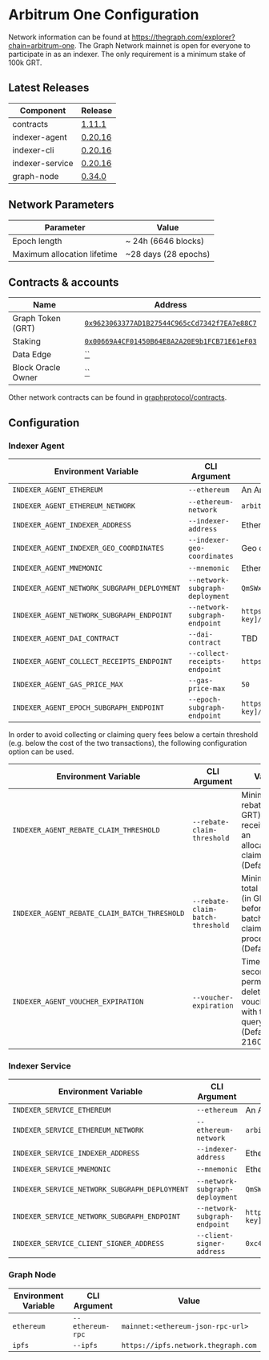 # Arbitrum One Configuration

Network information can be found at https://thegraph.com/explorer?chain=arbitrum-one. The Graph Network mainnet is open for everyone to participate in as an indexer. The only requirement is a minimum stake of 100k GRT.

## Latest Releases

| Component       | Release                                                                      |
| --------------- | ---------------------------------------------------------------------------- |
| contracts       | [1.11.1](https://github.com/graphprotocol/contracts/releases/tag/v1.11.1)    |
| indexer-agent   | [0.20.16](https://github.com/graphprotocol/indexer/releases/tag/v0.20.16)    |
| indexer-cli     | [0.20.16](https://github.com/graphprotocol/indexer/releases/tag/v0.20.16)    |
| indexer-service | [0.20.16](https://github.com/graphprotocol/indexer/releases/tag/v0.20.16)    |
| graph-node      | [0.34.0](https://github.com/graphprotocol/graph-node/releases/tag/v0.34.0)   |

## Network Parameters

| Parameter                   | Value                 |
| --------------------------- | --------------------  |
| Epoch length                | ~ 24h (6646 blocks)   |
| Maximum allocation lifetime | ~28 days (28 epochs)  |

## Contracts & accounts

| Name               | Address                                                                                                                 |
| ------------------ | ----------------------------------------------------------------------------------------------------------------------- |
| Graph Token (GRT)  | [`0x9623063377AD1B27544C965cCd7342f7EA7e88C7`](https://arbiscan.io/address/0x9623063377AD1B27544C965cCd7342f7EA7e88C7) |
| Staking            | [`0x00669A4CF01450B64E8A2A20E9b1FCB71E61eF03`](https://arbiscan.io/address/0x00669A4CF01450B64E8A2A20E9b1FCB71E61eF03) |
| Data Edge          | [``](https://arbiscan.io/address/) |
| Block Oracle Owner | [``](https://arbiscan.io/address/) |

Other network contracts can be found in [graphprotocol/contracts](https://github.com/graphprotocol/contracts/blob/dev/addresses.json#L752).

## Configuration

### Indexer Agent

| Environment Variable                        | CLI Argument                    | Value                                                                               |
| ------------------------------------------- | ------------------------------- | --------------------------------------------------------------------------------    |
| `INDEXER_AGENT_ETHEREUM`                    | `--ethereum`                    | An Arbitrum mainnet node/provider                                                   |
| `INDEXER_AGENT_ETHEREUM_NETWORK`            | `--ethereum-network`            | `arbitrum-one`                                                                          |
| `INDEXER_AGENT_INDEXER_ADDRESS`             | `--indexer-address`             | Ethereum address of mainnet indexer                                                 |
| `INDEXER_AGENT_INDEXER_GEO_COORDINATES`     | `--indexer-geo-coordinates`     | Geo coordinates of mainnet indexer infrastructure                                   |
| `INDEXER_AGENT_MNEMONIC`                    | `--mnemonic`                    | Ethereum mnemonic for mainnet operator                                              |
| `INDEXER_AGENT_NETWORK_SUBGRAPH_DEPLOYMENT` | `--network-subgraph-deployment` | `QmSWxvd8SaQK6qZKJ7xtfxCCGoRzGnoi2WNzmJYYJW9BXY`                                    |
| `INDEXER_AGENT_NETWORK_SUBGRAPH_ENDPOINT`   | `--network-subgraph-endpoint`   | `https://gateway-arbitrum.network.thegraph.com/api/[api-key]/subgraphs/id/DZz4kDTdmzWLWsV373w2bSmoar3umKKH9y82SUKr5qmp`      |
| `INDEXER_AGENT_DAI_CONTRACT`                | `--dai-contract`                | TBD                                                                                 |
| `INDEXER_AGENT_COLLECT_RECEIPTS_ENDPOINT`   | `--collect-receipts-endpoint`   | `https://gateway-arbitrum.network.thegraph.com/collect-receipts`                             |
| `INDEXER_AGENT_GAS_PRICE_MAX`               | `--gas-price-max`               | `50`                                                                                |
| `INDEXER_AGENT_EPOCH_SUBGRAPH_ENDPOINT`     | `--epoch-subgraph-endpoint`     | `https://gateway-arbitrum.network.thegraph.com/api/[api-key]/subgraphs/id/4KFYqUWRTZQ9gn7GPHC6YQ2q15chJfVrX43ezYcwkgxB` |


In order to avoid collecting or claiming query fees below a certain threshold
(e.g. below the cost of the two transactions), the following configuration
option can be used.

| Environment Variable                         | CLI Argument                      | Value                                                                                     |
| -------------------------------------------- | --------------------------------- | ----------------------------------------------------------------------------------------- |
| `INDEXER_AGENT_REBATE_CLAIM_THRESHOLD`       | `--rebate-claim-threshold`        | Minimum rebate (in GRT) received for an allocation to claim (Default: 1)                |
| `INDEXER_AGENT_REBATE_CLAIM_BATCH_THRESHOLD` | `--rebate-claim-batch-threshold`  | Minimum total rebates (in GRT) before a batched claim is processed (Default: 5)        |
| `INDEXER_AGENT_VOUCHER_EXPIRATION`           | `--voucher-expiration`            | Time (in seconds) to permanently delete vouchers with too few query fees  (Default: 2160) |

### Indexer Service

| Environment Variable                          | CLI Argument                    | Value                                                                                    |
| --------------------------------------------- | ------------------------------- | ---------------------------------------------------------------------------------------- |
| `INDEXER_SERVICE_ETHEREUM`                    | `--ethereum`                    | An Arbitrum mainnet node/provider                                                        |
| `INDEXER_SERVICE_ETHEREUM_NETWORK`            | `--ethereum-network`            | `arbitrum-one`                                                                               |
| `INDEXER_SERVICE_INDEXER_ADDRESS`             | `--indexer-address`             | Ethereum address of mainnet indexer                                                      |
| `INDEXER_SERVICE_MNEMONIC`                    | `--mnemonic`                    | Ethereum mnemonic for mainnet operator                                                   |
| `INDEXER_SERVICE_NETWORK_SUBGRAPH_DEPLOYMENT` | `--network-subgraph-deployment` | `QmSWxvd8SaQK6qZKJ7xtfxCCGoRzGnoi2WNzmJYYJW9BXY`                                         |
| `INDEXER_SERVICE_NETWORK_SUBGRAPH_ENDPOINT`   | `--network-subgraph-endpoint`   | `https://gateway-arbitrum.network.thegraph.com/api/[api-key]/subgraphs/id/DZz4kDTdmzWLWsV373w2bSmoar3umKKH9y82SUKr5qmp`           |
| `INDEXER_SERVICE_CLIENT_SIGNER_ADDRESS`       | `--client-signer-address`       | `0xc483960d4D58eabc434Dc88a620AdFd883D6Dd4e`                                             |

### Graph Node

| Environment Variable | CLI Argument     | Value                               |
| -------------------- | ---------------- | ----------------------------------- |
| `ethereum`           | `--ethereum-rpc` | `mainnet:<ethereum-json-rpc-url>`   |
| `ipfs`               | `--ipfs`         | `https://ipfs.network.thegraph.com` |
